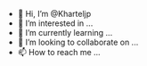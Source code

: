 - 👋 Hi, I’m @Kharteljp
- 👀 I’m interested in ...
- 🌱 I’m currently learning ...
- 💞️ I’m looking to collaborate on ...
- 📫 How to reach me ...

<!---
Kharteljp/Kharteljp is a ✨ special ✨ repository because its `README.md` (this file) appears on your GitHub profile.
You can click the Preview link to take a look at your changes.
--->
